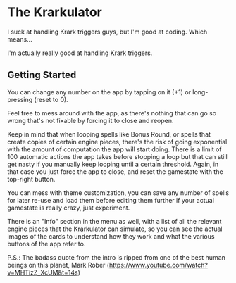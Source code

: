 # The Krarkulator

I suck at handling Krark triggers guys, but I'm good at coding. Which means...

I'm actually really good at handling Krark triggers.

## Getting Started

You can change any number on the app by tapping on it (+1) or long-pressing (reset to 0). 

Feel free to mess around with the app, as there's nothing that can go so wrong that's not fixable by forcing it to close and reopen.

Keep in mind that when looping spells like Bonus Round, or spells that create copies of certain engine pieces, there's the risk of going exponential with the amount of computation the app will start doing. There is a limit of 100 automatic actions the app takes before stopping a loop but that can still get nasty if you manually keep looping until a certain threshold. Again, in that case you just force the app to close, and reset the gamestate with the top-right button.

You can mess with theme customization, you can save any number of spells for later re-use and load them before editing them further if your actual gamestate is really crazy, just experiment.

There is an "Info" section in the menu as well, with a list of all the relevant engine pieces that the Krarkulator can simulate, so you can see the actual images of the cards to understand how they work and what the various buttons of the app refer to.


P.S.: The badass quote from the intro is ripped from one of the best human beings on this planet, Mark Rober (https://www.youtube.com/watch?v=MHTizZ_XcUM&t=14s)
